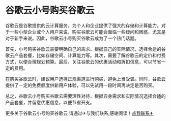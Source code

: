# 谷歌云小号购买谷歌云

谷歌云是谷歌提供的云计算服务，为个人和企业提供了强大的存储和计算能力。对于一些小型企业或个人用户来说，购买谷歌云可能会面临一些疑问和困惑，尤其是对于新手来说。因此，谷歌云小号购买谷歌云成为了一个热门话题。

首先，小号购买谷歌云需要明确自己的需求。根据自己的实际情况，选择合适的谷歌云产品套餐，比如存储空间、计算能力等。其次，需要了解谷歌云的定价和付费方式，以便合理规划预算。最后，关注谷歌云的优惠活动和折扣信息，可以节省一定的费用。

在购买谷歌云时，建议用户选择正规渠道进行购买，避免上当受骗。同时，谷歌云提供了一定的免费额度供新用户体验，可以先试用一段时间再决定是否购买。

总之，谷歌云小号购买谷歌云需要理性对待，根据自身需求和实际情况选择合适的产品套餐，并留意优惠信息，以便节省开支。

更多关于谷歌云小号购买谷歌云 请通过✈与我们联系,感谢阅读！[点我联系✈](https://app.G208.com)